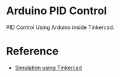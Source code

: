 # Arduino PID Control

PID Control Using Arduino inside Tinkercad.

# Reference
 * [Simulation using Tinkercad](https://www.tinkercad.com/things/dMZSu0M5Qms)

